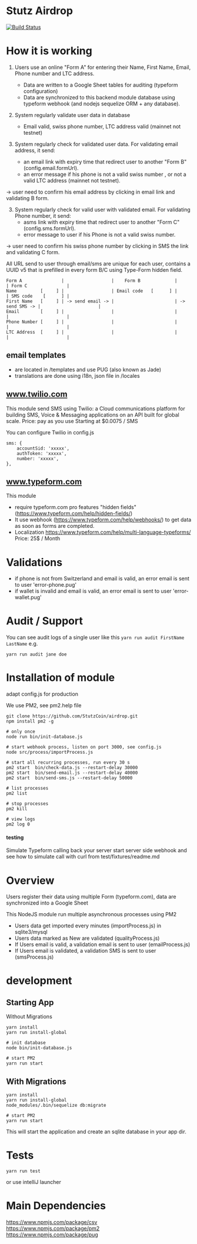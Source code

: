 # Stutz Airdrop 

[![Build Status](https://travis-ci.org/StutzCoin/airdrop.svg?branch=master)](https://travis-ci.org/StutzCoin/airdrop)

# How it is working

1. Users use an online "Form A" for entering their Name, First Name, Email, Phone number and LTC address. 
   * Data are written to a Google Sheet tables for auditing (typeform configuration)
   * Data are synchronized to this backend module database using typeform webhook (and nodejs sequelize ORM + any database).
   
2. System regularly validate user data in database
   * Email valid, swiss phone number, LTC address valid (mainnet not testnet)
   
3. System regularly check for validated user data. For validating email address, it send: 
   * an email link with expiry time that redirect user to another "Form B" (config.email.formUrl). 
   * an error message if his phone is not a valid swiss number , or not a valid LTC address (mainnet not testnet).
 
 -> user need to confirm his email address by clicking in email link and validating B form.
   
3. System regularly check for valid user with validated email. For validating Phone number, it send: 
   * asms link with expiry time that redirect user to another "Form C" (config.sms.formUrl). 
   * error message to user if his Phone is not a valid swiss number.
    
 -> user need to confirm his swiss phone number by clicking in SMS the link and validating C form.
       
All URL send to user through email/sms are unique for each user, contains a UUID v5 that is prefilled in every form B/C using Type-Form hidden field.

```
Form A               |                  |    Form B             |                | Form C               |
Name         [     ] |                  | Email code   [      ] |                | SMS code    [      ] |
First Name   [     ] | -> send email -> |                       | -> send SMS -> |                      |
Email        [     ] |                  |                       |                |                      |
Phone Number [     ] |                  |                       |                |                      |
LTC Address  [     ] |                  |                       |                |                      |
```

## email templates
* are located in /templates and use PUG (also known as Jade)
* translations are done using i18n, json file in /locales

## www.twilio.com
This module send SMS using Twilio: a Cloud communications platform for building SMS, Voice & Messaging applications on an API built for global scale. 
Price: pay as you use Starting at $0.0075 / SMS

You can configure Twilio in config.js
```
sms: {
    accountSid: 'xxxxx',
    authToken: 'xxxxx',
    number: 'xxxxx',
},
```

## www.typeform.com
This module 
* require typeform.com pro features "hidden fields" (https://www.typeform.com/help/hidden-fields/)
* It use webhook (https://www.typeform.com/help/webhooks/) to get data as soon as forms are completed.
* Localization https://www.typeform.com/help/multi-language-typeforms/
Price: 25$ / Month

# Validations
* if phone is not from Switzerland and email is valid, an error email is sent to user 'error-phone.pug'
* if wallet is invalid and email is valid, an error email is sent to user 'error-wallet.pug'

# Audit / Support
You can see audit logs of a single user like this `yarn run audit FirstName LastName`
e.g.
```
yarn run audit jane doe
```

# Installation of module

adapt config.js for production

We use PM2, see pm2.help file

```
git clone https://github.com/StutzCoin/airdrop.git
npm install pm2 -g

# only once
node run bin/init-database.js 

# start webhook process, listen on port 3000, see config.js
node src/process/importProcess.js

# start all recurring processes, run every 30 s
pm2 start  bin/check-data.js --restart-delay 30000
pm2 start  bin/send-email.js --restart-delay 40000
pm2 start  bin/send-sms.js --restart-delay 50000

# list processes
pm2 list

# stop processes
pm2 kill

# view logs
pm2 log 0

```
#### testing
Simulate Typeform calling back your server
start server side webhook and see how to simulate call with curl from test/fixtures/readme.md

# Overview

Users register their data using multiple Form (typeform.com), data are synchronized into a Google Sheet

This NodeJS module run multiple asynchronous processes using PM2

* Users data get imported every minutes (importProcess.js) in sqlite3/mysql
* Users data marked as New are validated (qualityProcess.js)
* If Users email is valid, a validation email is sent to user (emailProcess.js)
* If Users email is validated, a validation SMS is sent to user (smsProcess.js)

# development
## Starting App

Without Migrations
```
yarn install
yarn run install-global

# init database
node bin/init-database.js

# start PM2
yarn run start
```

## With Migrations
```
yarn install
yarn run install-global
node_modules/.bin/sequelize db:migrate

# start PM2
yarn run start
```
This will start the application and create an sqlite database in your app dir.

# Tests
```
yarn run test
```

or use intelliJ launcher


# Main Dependencies
https://www.npmjs.com/package/csv
https://www.npmjs.com/package/pm2
https://www.npmjs.com/package/pug
